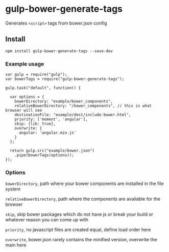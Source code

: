 # gulp-bower-generate-tags

Generates `<script>` tags from bower.json config


## Install
`npm install gulp-bower-generate-tags --save-dev`


### Example usage

```
var gulp = require("gulp");
var bowerTags = require("gulp-bower-generate-tags");

gulp.task("default", function() {

  var options = {
    bowerDirectory: "example/bower_components",
    relativeBowerDirectory: "/bower_components", // this is what browser will see
    destinationFile: "example/dest/include-bower.html",
    priority: ['moment', 'angular'],
    skip: {lib: true},
    overwrite: {
      angular: 'angular.min.js'
    }
  };

  return gulp.src("example/bower.json")
    .pipe(bowerTags(options));
});
```


### Options
`bowerDirectory`, path where your bower components are installed in the file system

`relativeBowerDirectory`, path where the components are available for the browser

`skip`, skip bower packages which do not have js or break your build or whatever reason you can come up with

`priority`, no javascript files are created equal, define load order here

`overwrite`, bower.json rarely contains the minified version, overwrite the main here